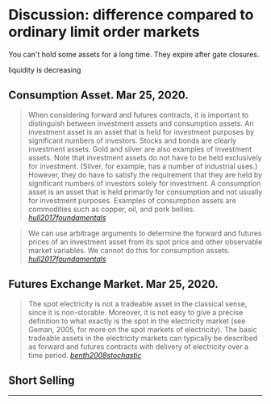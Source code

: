 # Discussion: difference compared to ordinary limit order markets

You can't hold some assets for a long time. They expire after gate closures.

liquidity is decreasing

## Consumption Asset. Mar 25, 2020.

> When considering forward and futures contracts, it is important to distinguish between investment assets and consumption assets. An investment asset is an asset that is held for investment purposes by significant numbers of investors. Stocks and bonds are clearly investment assets. Gold and silver are also examples of investment assets. Note that investment assets do not have to be held exclusively for investment. (Silver, for example, has a number of industrial uses.) However, they do have to satisfy the requirement that they are held by significant numbers of investors solely for investment. A consumption asset is an asset that is held primarily for consumption and not usually for investment purposes. Examples of consumption assets are commodities such as copper, oil, and pork bellies. [_hull2017foundamentals_]

> We can use arbitrage arguments to determine the forward and futures prices of an investment asset from its spot price and other observable market variables. We cannot do this for consumption assets. [_hull2017foundamentals_]

## Futures Exchange Market. Mar 25, 2020.

> The spot electricity is not a tradeable asset in the classical sense, since it is non-storable. Moreover, it is not easy to give a precise definition to what exactly is the spot in the electricity market (see Geman, 2005, for more on the spot markets of electricity). The basic tradeable assets in the electricity markets can typically be described as forward and futures contracts with delivery of electricity over a time period. [_benth2008stochastic_]

## Short Selling


---

[_hull2017foundamentals_]: https://github.com/edxu96/symposium/tree/master/src/market
[_benth2008stochastic_]: https://github.com/edxu96/symposium/tree/master/src/market
